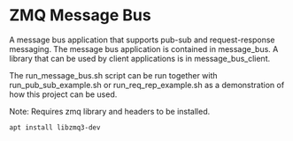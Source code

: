 # ZMQ Message Bus

A message bus application that supports pub-sub and request-response messaging. The message bus application is contained in message_bus. A library that can be used by client applications is in message_bus_client.

The run_message_bus.sh script can be run together with run_pub_sub_example.sh or run_req_rep_example.sh as a demonstration of how this project can be used.

Note: Requires zmq library and headers to be installed.
```bash
apt install libzmq3-dev
```
